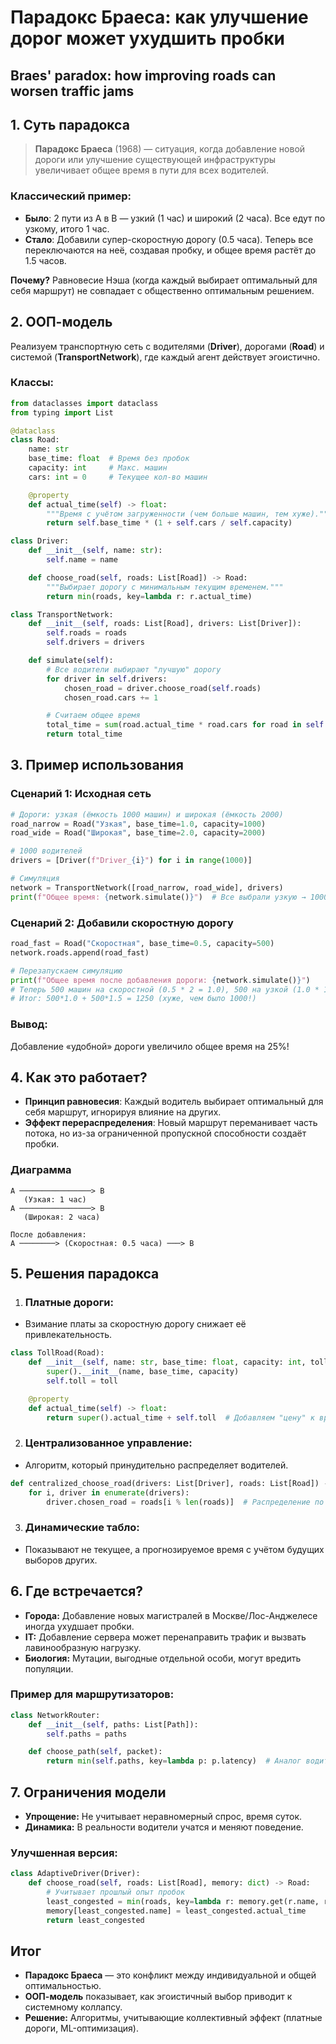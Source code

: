 # Парадокс Браеса: как улучшение дорог может ухудшить пробки
## Braes' paradox: how improving roads can worsen traffic jams

## 1. Суть парадокса

> **Парадокс Браеса** (1968) — ситуация, когда добавление новой дороги или улучшение существующей инфраструктуры увеличивает общее время в пути для всех водителей.

### Классический пример:

- **Было**: 2 пути из A в B — узкий (1 час) и широкий (2 часа). Все едут по узкому, итого 1 час.
- **Стало**: Добавили супер-скоростную дорогу (0.5 часа). Теперь все переключаются на неё, создавая пробку, и общее время растёт до 1.5 часов.

**Почему?** Равновесие Нэша (когда каждый выбирает оптимальный для себя маршрут) не совпадает с общественно оптимальным решением.

## 2. ООП-модель

Реализуем транспортную сеть с водителями (**Driver**), дорогами (**Road**) и системой (**TransportNetwork**), где каждый агент действует эгоистично.

### Классы:

```Python
from dataclasses import dataclass  
from typing import List  

@dataclass  
class Road:  
    name: str  
    base_time: float  # Время без пробок  
    capacity: int     # Макс. машин  
    cars: int = 0     # Текущее кол-во машин  

    @property  
    def actual_time(self) -> float:  
        """Время с учётом загруженности (чем больше машин, тем хуже)."""  
        return self.base_time * (1 + self.cars / self.capacity)  

class Driver:  
    def __init__(self, name: str):  
        self.name = name  

    def choose_road(self, roads: List[Road]) -> Road:  
        """Выбирает дорогу с минимальным текущим временем."""  
        return min(roads, key=lambda r: r.actual_time)  

class TransportNetwork:  
    def __init__(self, roads: List[Road], drivers: List[Driver]):  
        self.roads = roads  
        self.drivers = drivers  

    def simulate(self):  
        # Все водители выбирают "лучшую" дорогу  
        for driver in self.drivers:  
            chosen_road = driver.choose_road(self.roads)  
            chosen_road.cars += 1  

        # Считаем общее время  
        total_time = sum(road.actual_time * road.cars for road in self.roads)  
        return total_time  
```

## 3. Пример использования

### Сценарий 1: Исходная сеть

```Python
# Дороги: узкая (ёмкость 1000 машин) и широкая (ёмкость 2000)  
road_narrow = Road("Узкая", base_time=1.0, capacity=1000)  
road_wide = Road("Широкая", base_time=2.0, capacity=2000)  

# 1000 водителей  
drivers = [Driver(f"Driver_{i}") for i in range(1000)]  

# Симуляция  
network = TransportNetwork([road_narrow, road_wide], drivers)  
print(f"Общее время: {network.simulate()}")  # Все выбрали узкую → 1000 * 1.0 = 1000  
```

### Сценарий 2: Добавили скоростную дорогу

```Python
road_fast = Road("Скоростная", base_time=0.5, capacity=500)  
network.roads.append(road_fast)  

# Перезапускаем симуляцию  
print(f"Общее время после добавления дороги: {network.simulate()}")  
# Теперь 500 машин на скоростной (0.5 * 2 = 1.0), 500 на узкой (1.0 * 1.5 = 1.5)  
# Итог: 500*1.0 + 500*1.5 = 1250 (хуже, чем было 1000!)  
```

### Вывод:

Добавление «удобной» дороги увеличило общее время на 25%!

## 4. Как это работает?

- **Принцип равновесия**: Каждый водитель выбирает оптимальный для себя маршрут, игнорируя влияние на других.
- **Эффект перераспределения**: Новый маршрут переманивает часть потока, но из-за ограниченной пропускной способности создаёт пробки.

### Диаграмма

```
A ────────────────> B  
   (Узкая: 1 час)  
A ────────────────> B  
   (Широкая: 2 часа)  

После добавления:  
A ────────> (Скоростная: 0.5 часа) ───> B  
```

## 5. Решения парадокса

1. ### Платные дороги:
- Взимание платы за скоростную дорогу снижает её привлекательность.
```Python
class TollRoad(Road):  
    def __init__(self, name: str, base_time: float, capacity: int, toll: float):  
        super().__init__(name, base_time, capacity)  
        self.toll = toll  

    @property  
    def actual_time(self) -> float:  
        return super().actual_time + self.toll  # Добавляем "цену" к времени  
```
2. ### Централизованное управление:
- Алгоритм, который принудительно распределяет водителей.
```Python
def centralized_choose_road(drivers: List[Driver], roads: List[Road]) -> None:  
    for i, driver in enumerate(drivers):  
        driver.chosen_road = roads[i % len(roads)]  # Распределение по модулю  
```
3. ### Динамические табло:
- Показывают не текущее, а прогнозируемое время с учётом будущих выборов других.

## 6. Где встречается?

- **Города:** Добавление новых магистралей в Москве/Лос-Анджелесе иногда ухудшает пробки.
- **IT:** Добавление сервера может перенаправить трафик и вызвать лавинообразную нагрузку.
- **Биология:** Мутации, выгодные отдельной особи, могут вредить популяции.

### Пример для маршрутизаторов:

```Python
class NetworkRouter:  
    def __init__(self, paths: List[Path]):  
        self.paths = paths  

    def choose_path(self, packet):  
        return min(self.paths, key=lambda p: p.latency)  # Аналог водителя  
```

## 7. Ограничения модели

- **Упрощение:** Не учитывает неравномерный спрос, время суток.
- **Динамика:** В реальности водители учатся и меняют поведение.

### Улучшенная версия:

```Python
class AdaptiveDriver(Driver):  
    def choose_road(self, roads: List[Road], memory: dict) -> Road:  
        # Учитывает прошлый опыт пробок  
        least_congested = min(roads, key=lambda r: memory.get(r.name, r.actual_time))  
        memory[least_congested.name] = least_congested.actual_time  
        return least_congested  
```

## Итог

- **Парадокс Браеса** — это конфликт между индивидуальной и общей оптимальностью.
- **ООП-модель** показывает, как эгоистичный выбор приводит к системному коллапсу.
- **Решение:** Алгоритмы, учитывающие коллективный эффект (платные дороги, ML-оптимизация).

